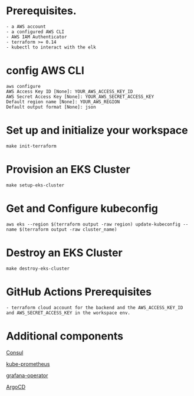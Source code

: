 

# Prerequisites. 
```
- a AWS account 
- a configured AWS CLI
- AWS IAM Authenticator
- terraform >= 0.14
- kubectl to interact with the elk 
```
# config AWS CLI
```
aws configure
AWS Access Key ID [None]: YOUR_AWS_ACCESS_KEY_ID
AWS Secret Access Key [None]: YOUR_AWS_SECRET_ACCESS_KEY
Default region name [None]: YOUR_AWS_REGION
Default output format [None]: json
```
# Set up and initialize your workspace
```
make init-terraform
```

# Provision an EKS Cluster
```
make setup-eks-cluster
```

# Get and Configure kubeconfig
```
aws eks --region $(terraform output -raw region) update-kubeconfig --name $(terraform output -raw cluster_name) 
```

# Destroy an EKS Cluster
```
make destroy-eks-cluster
```

# GitHub Actions Prerequisites
```
- terraform cloud account for the backend and the AWS_ACCESS_KEY_ID and AWS_SECRET_ACCESS_KEY in the workspace env.
```
# Additional components
[Consul](https://artifacthub.io/packages/helm/bitnami/consul)

[kube-prometheus](https://artifacthub.io/packages/helm/bitnami/kube-prometheus)

[grafana-operator](https://artifacthub.io/packages/helm/bitnami/grafana-operator)

[ArgoCD](https://artifacthub.io/packages/helm/bitnami/argo-cd) 

